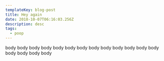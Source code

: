 ```yaml
---
templateKey: blog-post
title: Hey again
date: 2018-10-07T06:16:03.256Z
description: desc
tags:
  - poop
---
```

body body body body body body body body body body body body body body body body body
